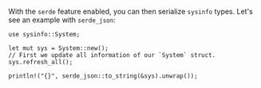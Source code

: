 
With the `serde` feature enabled, you can then serialize `sysinfo` types. Let's see an example with `serde_json`:

```
use sysinfo::System;

let mut sys = System::new();
// First we update all information of our `System` struct.
sys.refresh_all();

println!("{}", serde_json::to_string(&sys).unwrap());
```
